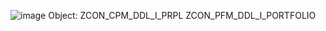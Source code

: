 ![image](https://github.com/user-attachments/assets/5dcf2549-5484-4ade-80e8-a711f3f14c15)
Object: ZCON_CPM_DDL_I_PRPL
ZCON_PFM_DDL_I_PORTFOLIO
